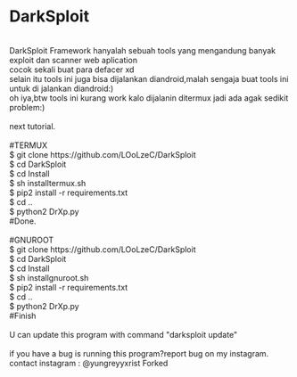 # DarkSploit
<br>
DarkSploit Framework hanyalah sebuah tools yang mengandung banyak exploit dan scanner web aplication
<br>
cocok sekali buat para defacer xd
<br>
selain itu tools ini juga bisa dijalankan diandroid,malah sengaja buat tools ini untuk di jalankan diandroid:)
<br>
oh iya,btw tools ini kurang work kalo dijalanin ditermux jadi ada agak sedikit problem:)
<br>
<br>
next tutorial.
<br>
<br>
#TERMUX
<br>
$ git clone https://github.com/LOoLzeC/DarkSploit
<br>
$ cd DarkSploit
<br>
$ cd Install
<br>
$ sh installtermux.sh
<br>
$ pip2 install -r requirements.txt
<br>
$ cd ..
<br>
$ python2 DrXp.py
<br>
#Done.
<br>
<br>
#GNUROOT
<br>
$ git clone https://github.com/LOoLzeC/DarkSploit
<br>
$ cd DarkSploit
<br>
$ cd Install
<br>
$ sh installgnuroot.sh
<br>
$ pip2 install -r requirements.txt
<br>
$ cd ..
<br>
$ python2 DrXp.py
<br>
#Finish
<br>
<br>
U can update this program with command "darksploit update"
<br>
<br>
if you have a bug is running this program?report bug on my instagram.
<br>
contact instagram : @yungreyyxrist
Forked
